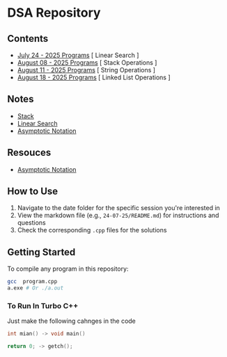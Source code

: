 # DSA Repository

## Contents

- [July 24 - 2025 Programs](./24-07-2025/README.md) [ Linear Search ]
- [August 08 - 2025 Programs](./04-08-2025/README.md) [ Stack Operations ]
- [August 11 - 2025 Programs](./11-08-2025/README.md) [ String Operations ]
- [August 18 - 2025 Programs](./18-08-2025/README.md) [ Linked List Operations ]

## Notes

- [Stack](./Notes/Stack.md)
- [Linear Search](./Notes/LinearSearch.md)
- [Asymptotic Notation](./Notes/AsymptoticNotation.md)

## Resouces

- [Asymptotic Notation](https://www.youtube.com/watch?v=XMUe3zFhM5c)

## How to Use

1. Navigate to the date folder for the specific session you're interested in
2. View the markdown file (e.g., `24-07-25/README.md`) for instructions and questions
3. Check the corresponding `.cpp` files for the solutions

## Getting Started

To compile any program in this repository:

```bash
gcc  program.cpp
a.exe # Or ./a.out
```

### To Run In Turbo C++

Just make the following cahnges in the code

```c
int mian() -> void main()
```

```c
return 0; -> getch();
```
